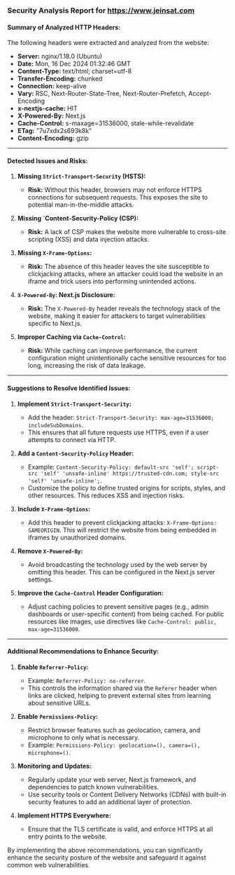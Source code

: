 ### Security Analysis Report for https://www.jeinsat.com  

#### Summary of Analyzed HTTP Headers:  
The following headers were extracted and analyzed from the website:  
- **Server:** nginx/1.18.0 (Ubuntu)  
- **Date:** Mon, 16 Dec 2024 01:32:46 GMT  
- **Content-Type:** text/html; charset=utf-8  
- **Transfer-Encoding:** chunked  
- **Connection:** keep-alive  
- **Vary:** RSC, Next-Router-State-Tree, Next-Router-Prefetch, Accept-Encoding  
- **x-nextjs-cache:** HIT  
- **X-Powered-By:** Next.js  
- **Cache-Control:** s-maxage=31536000, stale-while-revalidate  
- **ETag:** "7u7xdx2s693k8k"  
- **Content-Encoding:** gzip  

---

#### Detected Issues and Risks:  
1. **Missing `Strict-Transport-Security` (HSTS):**  
   - **Risk:** Without this header, browsers may not enforce HTTPS connections for subsequent requests. This exposes the site to potential man-in-the-middle attacks.  

2. **Missing `Content-Security-Policy (CSP):**  
   - **Risk:** A lack of CSP makes the website more vulnerable to cross-site scripting (XSS) and data injection attacks.  

3. **Missing `X-Frame-Options`:**  
   - **Risk:** The absence of this header leaves the site susceptible to clickjacking attacks, where an attacker could load the website in an iframe and trick users into performing unintended actions.  

4. **`X-Powered-By`: Next.js Disclosure:**  
   - **Risk:** The `X-Powered-By` header reveals the technology stack of the website, making it easier for attackers to target vulnerabilities specific to Next.js.  

5. **Improper Caching via `Cache-Control`:**  
   - **Risk:** While caching can improve performance, the current configuration might unintentionally cache sensitive resources for too long, increasing the risk of data leakage.  

---

#### Suggestions to Resolve Identified Issues:  

1. **Implement `Strict-Transport-Security`:**  
   - Add the header: `Strict-Transport-Security: max-age=31536000; includeSubDomains`.  
   - This ensures that all future requests use HTTPS, even if a user attempts to connect via HTTP.  

2. **Add a `Content-Security-Policy` Header:**  
   - Example: `Content-Security-Policy: default-src 'self'; script-src 'self' 'unsafe-inline' https://trusted-cdn.com; style-src 'self' 'unsafe-inline';`.  
   - Customize the policy to define trusted origins for scripts, styles, and other resources. This reduces XSS and injection risks.  

3. **Include `X-Frame-Options`:**  
   - Add this header to prevent clickjacking attacks: `X-Frame-Options: SAMEORIGIN`. This will restrict the website from being embedded in iframes by unauthorized domains.  

4. **Remove `X-Powered-By`:**  
   - Avoid broadcasting the technology used by the web server by omitting this header. This can be configured in the Next.js server settings.  

5. **Improve the `Cache-Control` Header Configuration:**  
   - Adjust caching policies to prevent sensitive pages (e.g., admin dashboards or user-specific content) from being cached. For public resources like images, use directives like `Cache-Control: public, max-age=31536000`.  

---

#### Additional Recommendations to Enhance Security:  

1. **Enable `Referrer-Policy`:**  
   - Example: `Referrer-Policy: no-referrer`.  
   - This controls the information shared via the `Referer` header when links are clicked, helping to prevent external sites from learning about sensitive URLs.  

2. **Enable `Permissions-Policy`:**  
   - Restrict browser features such as geolocation, camera, and microphone to only what is necessary.  
   - Example: `Permissions-Policy: geolocation=(), camera=(), microphone=()`.  

3. **Monitoring and Updates:**  
   - Regularly update your web server, Next.js framework, and dependencies to patch known vulnerabilities.  
   - Use security tools or Content Delivery Networks (CDNs) with built-in security features to add an additional layer of protection.  

4. **Implement HTTPS Everywhere:**  
   - Ensure that the TLS certificate is valid, and enforce HTTPS at all entry points to the website.  

By implementing the above recommendations, you can significantly enhance the security posture of the website and safeguard it against common web vulnerabilities.
